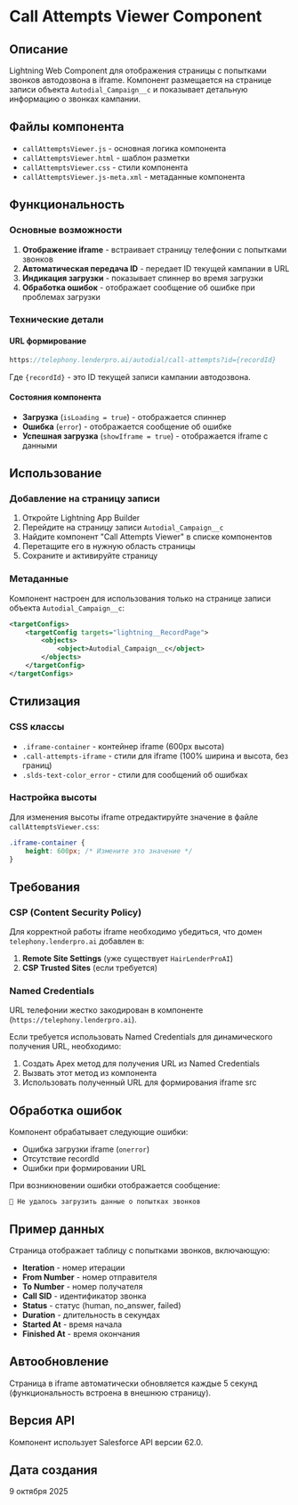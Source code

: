 # Call Attempts Viewer Component

## Описание
Lightning Web Component для отображения страницы с попытками звонков автодозвона в iframe. Компонент размещается на странице записи объекта `Autodial_Campaign__c` и показывает детальную информацию о звонках кампании.

## Файлы компонента
- `callAttemptsViewer.js` - основная логика компонента
- `callAttemptsViewer.html` - шаблон разметки
- `callAttemptsViewer.css` - стили компонента
- `callAttemptsViewer.js-meta.xml` - метаданные компонента

## Функциональность

### Основные возможности
1. **Отображение iframe** - встраивает страницу телефонии с попытками звонков
2. **Автоматическая передача ID** - передает ID текущей кампании в URL
3. **Индикация загрузки** - показывает спиннер во время загрузки
4. **Обработка ошибок** - отображает сообщение об ошибке при проблемах загрузки

### Технические детали

#### URL формирование
```javascript
https://telephony.lenderpro.ai/autodial/call-attempts?id={recordId}
```

Где `{recordId}` - это ID текущей записи кампании автодозвона.

#### Состояния компонента
- **Загрузка** (`isLoading = true`) - отображается спиннер
- **Ошибка** (`error`) - отображается сообщение об ошибке
- **Успешная загрузка** (`showIframe = true`) - отображается iframe с данными

## Использование

### Добавление на страницу записи
1. Откройте Lightning App Builder
2. Перейдите на страницу записи `Autodial_Campaign__c`
3. Найдите компонент "Call Attempts Viewer" в списке компонентов
4. Перетащите его в нужную область страницы
5. Сохраните и активируйте страницу

### Метаданные
Компонент настроен для использования только на странице записи объекта `Autodial_Campaign__c`:

```xml
<targetConfigs>
    <targetConfig targets="lightning__RecordPage">
        <objects>
            <object>Autodial_Campaign__c</object>
        </objects>
    </targetConfig>
</targetConfigs>
```

## Стилизация

### CSS классы
- `.iframe-container` - контейнер iframe (600px высота)
- `.call-attempts-iframe` - стили для iframe (100% ширина и высота, без границ)
- `.slds-text-color_error` - стили для сообщений об ошибках

### Настройка высоты
Для изменения высоты iframe отредактируйте значение в файле `callAttemptsViewer.css`:

```css
.iframe-container {
    height: 600px; /* Измените это значение */
}
```

## Требования

### CSP (Content Security Policy)
Для корректной работы iframe необходимо убедиться, что домен `telephony.lenderpro.ai` добавлен в:
1. **Remote Site Settings** (уже существует `HairLenderProAI`)
2. **CSP Trusted Sites** (если требуется)

### Named Credentials
URL телефонии жестко закодирован в компоненте (`https://telephony.lenderpro.ai`). 

Если требуется использовать Named Credentials для динамического получения URL, необходимо:
1. Создать Apex метод для получения URL из Named Credentials
2. Вызвать этот метод из компонента
3. Использовать полученный URL для формирования iframe src

## Обработка ошибок

Компонент обрабатывает следующие ошибки:
- Ошибка загрузки iframe (`onerror`)
- Отсутствие recordId
- Ошибки при формировании URL

При возникновении ошибки отображается сообщение:
```
🔴 Не удалось загрузить данные о попытках звонков
```

## Пример данных

Страница отображает таблицу с попытками звонков, включающую:
- **Iteration** - номер итерации
- **From Number** - номер отправителя
- **To Number** - номер получателя
- **Call SID** - идентификатор звонка
- **Status** - статус (human, no_answer, failed)
- **Duration** - длительность в секундах
- **Started At** - время начала
- **Finished At** - время окончания

## Автообновление
Страница в iframe автоматически обновляется каждые 5 секунд (функциональность встроена в внешнюю страницу).

## Версия API
Компонент использует Salesforce API версии 62.0.

## Дата создания
9 октября 2025



